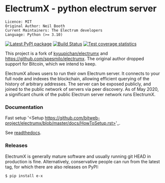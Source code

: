 # ElectrumX - python electrum server

```
Licence: MIT
Original Author: Neil Booth
Current Maintainers: The Electrum developers
Language: Python (>= 3.10)
```

[![Latest PyPI package](https://badge.fury.io/py/e_x.svg)](https://pypi.org/project/e-x/)
[![Build Status](https://api.cirrus-ci.com/github/spesmilo/electrumx.svg?branch=master)](https://cirrus-ci.com/github/spesmilo/electrumx)
[![Test coverage statistics](https://coveralls.io/repos/github/spesmilo/electrumx/badge.svg?branch=master)](https://coveralls.io/github/spesmilo/electrumx)

This project is a fork of [kyuupichan/electrumx](https://github.com/kyuupichan/electrumx) and https://github.com/spesmilo/electrumx.
The original author dropped support for Bitcoin, which we intend to keep.

ElectrumX allows users to run their own Electrum server. It connects to your
full node and indexes the blockchain, allowing efficient querying of the history of
arbitrary addresses. The server can be exposed publicly, and joined to the public network
of servers via peer discovery. As of May 2020, a significant chunk of the public
Electrum server network runs ElectrumX.

### Documentation

Fast setup '<Setup https://github.com/bitweb-project/electrumx/blob/master/docs/HowToSetup.rst>'_.

See [readthedocs](https://electrumx-spesmilo.readthedocs.io).

### Releases

ElectrumX is generally mature software and usually running git HEAD in production is fine.
Alternatively, conservative people can run from the latest tag, for which there are also releases on PyPI:
```
$ pip install e-x
```
